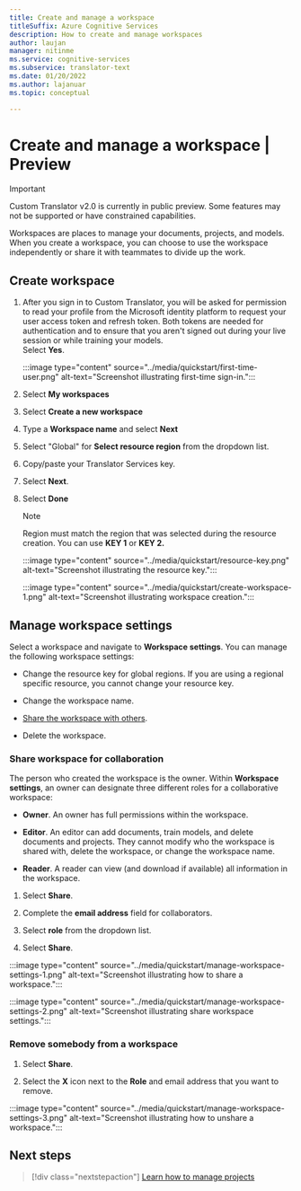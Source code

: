 ```yaml
---
title: Create and manage a workspace
titleSuffix: Azure Cognitive Services
description: How to create and manage workspaces
author: laujan
manager: nitinme
ms.service: cognitive-services
ms.subservice: translator-text
ms.date: 01/20/2022
ms.author: lajanuar
ms.topic: conceptual

---
```


# Create and manage a workspace | Preview

> [!IMPORTANT]
> Custom Translator v2.0 is currently in public preview. Some features may not be supported or have constrained capabilities.

 Workspaces are places to manage your documents, projects, and models. When you create a workspace, you can choose to use the workspace independently or share it with teammates to divide up the work.

## Create workspace

1. After you sign in to Custom Translator, you will be asked for permission to read your profile from the Microsoft identity platform to request your user access token and refresh token. Both tokens are needed for authentication and to ensure that you aren't signed out during your live session or while training your models. </br>Select **Yes**.

    :::image type="content" source="../media/quickstart/first-time-user.png" alt-text="Screenshot illustrating first-time sign-in.":::

1. Select **My workspaces**

1. Select **Create a new workspace**

1. Type a **Workspace name** and select **Next**

1. Select "Global" for **Select resource region** from the dropdown list.

1. Copy/paste your Translator Services key.

1. Select **Next**.

1. Select **Done**

   >[!Note]
   > Region must match the region that was selected during the resource creation. You can use **KEY 1** or **KEY 2.**

   :::image type="content" source="../media/quickstart/resource-key.png" alt-text="Screenshot illustrating the resource key.":::

   :::image type="content" source="../media/quickstart/create-workspace-1.png" alt-text="Screenshot illustrating workspace creation.":::

## Manage workspace settings

Select a workspace and navigate to **Workspace settings**. You can manage the following workspace settings:

* Change the resource key for global regions. If you are using a regional specific resource, you cannot change your resource key.

* Change the workspace name.

* [Share the workspace with others](#share-workspace-for-collaboration).

* Delete the workspace.

### Share workspace for collaboration

The person who created the workspace is the owner. Within **Workspace settings**, an owner can designate three different roles for a collaborative workspace:

* **Owner**. An owner has full permissions within the workspace.

* **Editor**. An editor can add documents, train models, and delete documents and projects. They cannot modify who the workspace is shared with, delete the workspace, or change the workspace name.

* **Reader**. A reader can view (and download if available) all information in the workspace.

1. Select **Share**.

1. Complete the **email address** field for collaborators.

1. Select **role** from the dropdown list.

1. Select **Share**.

:::image type="content" source="../media/quickstart/manage-workspace-settings-1.png" alt-text="Screenshot illustrating how to share a workspace.":::

:::image type="content" source="../media/quickstart/manage-workspace-settings-2.png" alt-text="Screenshot illustrating share workspace settings.":::

### Remove somebody from a workspace

1. Select **Share**.

2. Select the **X** icon next to the **Role** and email address that you want to remove.

:::image type="content" source="../media/quickstart/manage-workspace-settings-3.png" alt-text="Screenshot illustrating how to unshare a workspace.":::

## Next steps

> [!div class="nextstepaction"]
> [Learn how to manage projects](create-manage-project.md)